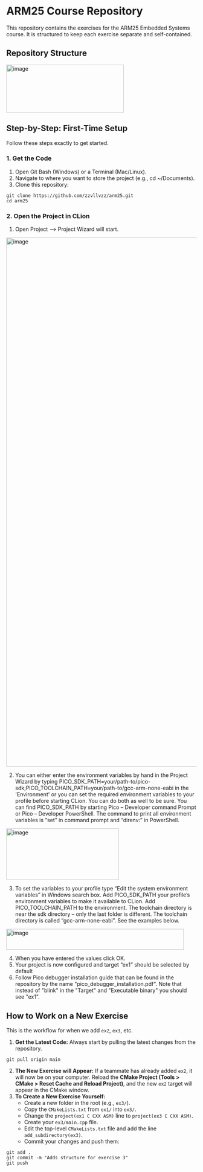# ARM25 Course Repository
This repository contains the exercises for the ARM25 Embedded Systems course. It is structured to keep each exercise separate and self-contained.
## Repository Structure
<img width="311" height="127" alt="image" src="https://github.com/user-attachments/assets/7e64f7d1-7c6c-4141-9bc9-a23840b1828c" />

## Step-by-Step: First-Time Setup
Follow these steps exactly to get started.

### 1. Get the Code
1. Open Git Bash (Windows) or a Terminal (Mac/Linux).
2. Navigate to where you want to store the project (e.g., cd ~/Documents).
3. Clone this repository:
```
git clone https://github.com/zzvllvzz/arm25.git
cd arm25
```
### 2. Open the Project in CLion
1. Open Project --> Project Wizard will start.
<img width="1675" height="1401" alt="image" src="https://github.com/user-attachments/assets/60cd67cd-1938-4511-b905-bf404969c440" />
  
2. You can either enter the environment variables by hand in the Project Wizard by typing PICO_SDK_PATH=your/path-to/pico-sdk;PICO_TOOLCHAIN_PATH=your/path-to/gcc-arm-none-eabi in the 'Environment' or you can set the required environment variables to your profile before starting CLion. You can do both as well to be sure. You can find PICO_SDK_PATH by starting Pico – Developer command Prompt or Pico – Developer PowerShell. The command to print all environment variables is “set” in command prompt and “direnv:” in PowerShell.
<img width="298" height="136" alt="image" src="https://github.com/user-attachments/assets/9f8a17b9-2a50-4337-b937-67a03e83bc63" />

3. To set the variables to your profile type “Edit the system environment variables” in Windows search box. Add PICO_SDK_PATH your profile’s environment variables to make it available to CLion. Add PICO_TOOLCHAIN_PATH to the environment. The toolchain directory is near the sdk directory – only the last  folder is different. The toolchain directory is called “gcc-arm-none-eabi”. See the examples below.
<img width="470" height="55" alt="image" src="https://github.com/user-attachments/assets/edfd00fb-412d-4ece-9d35-5ff2655ada45" />

4. When you have entered the values click OK.
5. Your project is now configured and target “ex1” should be selected by default
6. Follow Pico debugger installation guide that can be found in the repository by the name "pico_debugger_installation.pdf". Note that instead of "blink" in the "Target" and "Executable binary" you should see "ex1".

## How to Work on a New Exercise
This is the workflow for when we add ``ex2``, ``ex3``, etc.

1. **Get the Latest Code:** Always start by pulling the latest changes from the repository.
```
git pull origin main
```
2. **The New Exercise will Appear:** If a teammate has already added ``ex2``, it will now be on your computer. Reload the **CMake Project (Tools > CMake > Reset Cache and Reload Project)**, and the new ``ex2`` target will appear in the CMake window.
3. **To Create a New Exercise Yourself:**
   * Create a new folder in the root (e.g., ``ex3/``).
   * Copy the ``CMakeLists.txt`` from ``ex1/`` into ``ex3/``.
   * Change the ``project(ex1 C CXX ASM)`` line to ``project(ex3 C CXX ASM)``.
   * Create your ``ex3/main.cpp`` file.
   * Edit the top-level ``CMakeLists.txt`` file and add the line ``add_subdirectory(ex3)``.
   * Commit your changes and push them:
```
git add .
git commit -m "Adds structure for exercise 3"
git push
```
